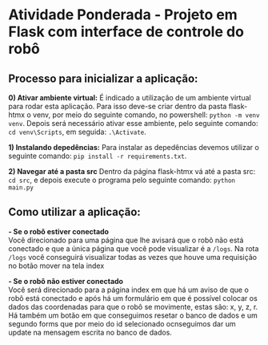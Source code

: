 # Atividade Ponderada - Projeto em Flask com interface de controle do robô
## Processo para inicializar a aplicação:
**0) Ativar ambiente virtual:**
É indicado a utilização de um ambiente virtual para rodar esta aplicação. Para isso deve-se criar dentro da pasta flask-htmx o venv, por meio do seguinte comando, no powershell:
`python -m venv venv`. Depois será necessário ativar esse ambiente, pelo seguinte comando: `cd venv\Scripts`, em seguida: `.\Activate`.</br>

**1) Instalando depedências:**
Para instalar as depedências devemos utilizar o seguinte comando: `pip install -r requirements.txt`.</br>

**2) Navegar até a pasta src**
Dentro da página flask-htmx vá até a pasta src: `cd src`, e depois execute o programa pelo seguinte comando: `python main.py`</br>

## Como utilizar a aplicação:
**- Se o robô estiver conectado**</br>
Você direcionado para uma página que lhe avisará que o robô não está conectado e que a única página que você pode visualizar é a `/logs`. Na rota `/logs` você conseguirá visualizar todas as vezes que houve uma requisição no botão mover na tela index

**- Se o robô não estiver conectado**</br>
Você será direcionado para a página index em que há um aviso de que o robô está conectado e após há um formulário em que é possível colocar os dados das coordenadas para que o robô se movimente, estas são: x, y, z, r. Há também um botão em que conseguimos resetar o banco de dados e um segundo forms que por meio do id selecionado ocnseguimos dar um update na mensagem escrita no banco de dados.

